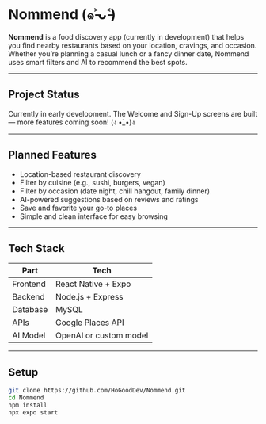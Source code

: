 

# Nommend (๑˃̵ᴗ˂̵)

**Nommend** is a food discovery app (currently in development) that helps you find nearby restaurants based on your location, cravings, and occasion. Whether you’re planning a casual lunch or a fancy dinner date, Nommend uses smart filters and AI to recommend the best spots.

---

## Project Status

Currently in early development. The Welcome and Sign-Up screens are built — more features coming soon! (ง •̀\_•́)ง

---

## Planned Features

* Location-based restaurant discovery
* Filter by cuisine (e.g., sushi, burgers, vegan)
* Filter by occasion (date night, chill hangout, family dinner)
* AI-powered suggestions based on reviews and ratings
* Save and favorite your go-to places
* Simple and clean interface for easy browsing

---

## Tech Stack

| Part     | Tech                   |
| -------- | ---------------------- |
| Frontend | React Native + Expo    |
| Backend  | Node.js + Express      |
| Database | MySQL                  |
| APIs     | Google Places API      |
| AI Model | OpenAI or custom model |

---

## Setup

```bash
git clone https://github.com/HoGoodDev/Nommend.git
cd Nommend
npm install
npx expo start
```

